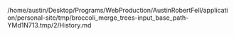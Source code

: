 /home/austin/Desktop/Programs/WebProduction/AustinRobertFell/application/personal-site/tmp/broccoli_merge_trees-input_base_path-YMd1N713.tmp/2/History.md